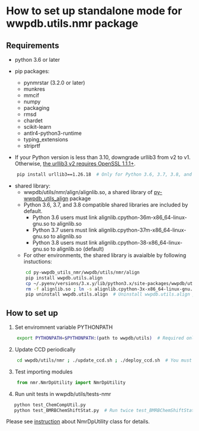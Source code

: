 # How to set up standalone mode for wwpdb.utils.nmr package

## Requirements
- python 3.6 or later

- pip packages:
	- pynmrstar (3.2.0 or later)
	- munkres
	- mmcif
	- numpy
	- packaging
	- rmsd
	- chardet
	- scikit-learn
	- antlr4-python3-runtime
	- typing_extensions
	- striprtf

- If your Python version is less than 3.10, downgrade urllib3 from v2 to v1. Otherwise, [the urllib3 v2 requires OpenSSL 1.1.1+](https://github.com/urllib3/urllib3/issues/2168).
```bash
    pip install urllib3==1.26.18  # Only for Python 3.6, 3.7, 3.8, and 3.9 users.
```

- shared library:
	- wwpdb/utils/nmr/align/alignlib.so, a shared library of [py-wwpdb_utils_align](https://github.com/wwPDB/py-wwpdb_utils_align) package
	- Python 3.6, 3.7, and 3.8 compatible shared libraries are included by default.
	  	- Python 3.6 users must link alignlib.cpython-36m-x86_64-linux-gnu.so to alignlib.so
	  	- Python 3.7 users must link alignlib.cpython-37m-x86_64-linux-gnu.so to alignlib.so
	  	- Python 3.8 users must link alignlib.cpython-38-x86_64-linux-gnu.so to alignlib.so (default)
	- For other environments, the shared library is avaialble by following instuctions:
	```bash
		cd py-wwpdb_utils_nmr/wwpdb/utils/nmr/align
		pip install wwpdb.utils.align
		cp ~/.pyenv/versions/3.x.y/lib/python3.x/site-packages/wwpdb/utils/align/alignlib.cpython-3x-x86_64-linux-gnu.so .  # Please replace 'x' and 'y' with proper digits.
		rm -f alignlib.so ; ln -s alignlib.cpython-3x-x86_64-linux-gnu.so alignlib.so  # Please replace 'x' with proper digit.
		pip uninstall wwpdb.utils.align  # Uninstall wwpdb.utils.align package without affecting the standalone mode.
	```

## How to set up
1. Set enviromnent variable PYTHONPATH 
```bash
    export PYTHONPATH=$PYTHONPATH:(path to wwpdb/utils)  # Required only the first time.
```

2. Update CCD periodically
```bash
    cd wwpdb/utils/nmr ; ./update_ccd.sh ; ./deploy_ccd.sh  # You must run this command every Wednesday UTC+00:00.
```

3. Test importing modules
```python
    from nmr.NmrDpUtility import NmrDpUtility
```

4. Run unit tests in wwpdb/utils/tests-nmr
```bash
   python test_ChemCompUtil.py
   python test_BMRBChemShiftStat.py  # Run twice test_BMRBChemShiftStat.py just in case.
```

Please see [instruction](../nmr/README.md) about NmrDpUtility class for details.

